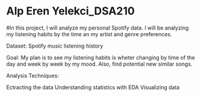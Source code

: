 # Alp Eren Yelekci_DSA210
 #In this project, I will analyze my personal Spotify data. I will be analyzing my listening habits by the time an my artist and genre preferences.

 
 Dataset: Spotify music listening history
 
 Goal: My plan is to see my listening habits is wheter changing by time of the day and week by week by my mood. Also, find potential new similar songs.

 Analysis Techniques: 
 
 Ectracting the data
 Understanding statistics with EDA
 Visualizing data
